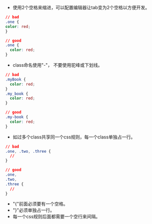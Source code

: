 * 使用2个空格来缩进，可以配置编辑器让tab变为2个空格以方便开发。

```css
// bad
.one {
color: red;
}

// good
.one {
  color: red;
}
```

* class命名使用"-"， 不要使用驼峰或下划线。

```css
// bad
.myBook {
  color: red;
}
.my_book {
  color: red;
}

// good
.my-book {
  color: red;
}
```

* 如过多个class共享同一个css规则，每一个class单独占一行。

```css
// bad
.one, .two, .three {
  //
}

// good
.one,
.two,
.three {
  //
}
```

* "{"前面必须要有一个空格。
* "}"必须单独占一行。
* 每一个css规则后面都需要一个空行来间隔。


